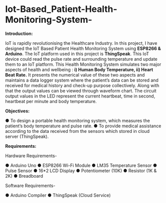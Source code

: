 # Iot-Based_Patient-Health-Monitoring-System-
**Introduction:**

IoT is rapidly revolutionising the Healthcare Industry. In this project, I have designed the IoT
Based Patient Health Monitoring System using **ESP8266 & Arduino**. The IoT platform used
in this project is **ThingSpeak**. This IoT device could read the pulse rate and surrounding
temperature and update them to an IoT platform.
This Health Monitoring System simulates two major aspects of health and wellbeing :
**i) Human Body Temperature, ii) Heart Beat Rate.**
It presents the numerical value of these two aspects and maintains a data logger system
where the patient’s data can be stored and received for medical history and check-up
purpose collectively. Along with that the output values can be viewed through waveform
chart. The circuit output values in the LED represent the current heartbeat, time in second,
heartbeat per minute and body temperature.

**Objectives:**

● To design a portable health monitoring system, which measures the patient’s body
temperature and pulse rate.
● To provide medical assistance according to the data received from the sensors which
stored in cloud server (ThingSpeak).

**Requirements:**

Hardware Requirements-

● Arduino Uno
● ESP8266 Wi-Fi Module
● LM35 Temperature Sensor
● Pulse Sensor
● 16*2 LCD Display
● Potentiometer (10K)
● Resistor (1K & 2K)
● Breadboard

Software Requirements-

● Arduino Compiler
● ThingSpeak (Cloud Service)
